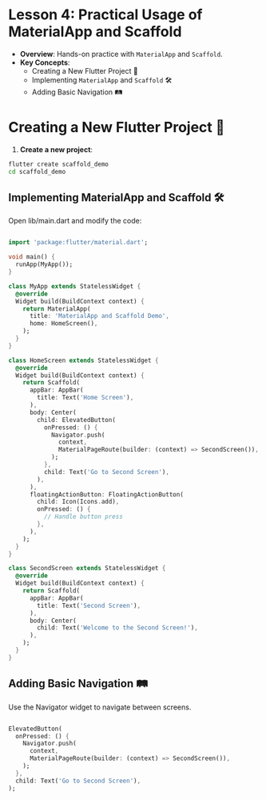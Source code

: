 
# Lesson 4: Practical Usage of MaterialApp and Scaffold

- **Overview**: Hands-on practice with `MaterialApp` and `Scaffold`.
- **Key Concepts**:
  - Creating a New Flutter Project 📁
  - Implementing `MaterialApp` and `Scaffold` 🛠️
  - Adding Basic Navigation 🛤️

# Creating a New Flutter Project 📁

1. **Create a new project**:

  ```bash
  flutter create scaffold_demo
  cd scaffold_demo
  ```

## Implementing MaterialApp and Scaffold 🛠️

Open lib/main.dart and modify the code:

```dart

import 'package:flutter/material.dart';

void main() {
  runApp(MyApp());
}

class MyApp extends StatelessWidget {
  @override
  Widget build(BuildContext context) {
    return MaterialApp(
      title: 'MaterialApp and Scaffold Demo',
      home: HomeScreen(),
    );
  }
}

class HomeScreen extends StatelessWidget {
  @override
  Widget build(BuildContext context) {
    return Scaffold(
      appBar: AppBar(
        title: Text('Home Screen'),
      ),
      body: Center(
        child: ElevatedButton(
          onPressed: () {
            Navigator.push(
              context,
              MaterialPageRoute(builder: (context) => SecondScreen()),
            );
          },
          child: Text('Go to Second Screen'),
        ),
      ),
      floatingActionButton: FloatingActionButton(
        child: Icon(Icons.add),
        onPressed: () {
          // Handle button press
        },
      ),
    );
  }
}

class SecondScreen extends StatelessWidget {
  @override
  Widget build(BuildContext context) {
    return Scaffold(
      appBar: AppBar(
        title: Text('Second Screen'),
      ),
      body: Center(
        child: Text('Welcome to the Second Screen!'),
      ),
    );
  }
}
```

## Adding Basic Navigation 🛤️

Use the Navigator widget to navigate between screens.

``` dart

ElevatedButton(
  onPressed: () {
    Navigator.push(
      context,
      MaterialPageRoute(builder: (context) => SecondScreen()),
    );
  },
  child: Text('Go to Second Screen'),
);
```

